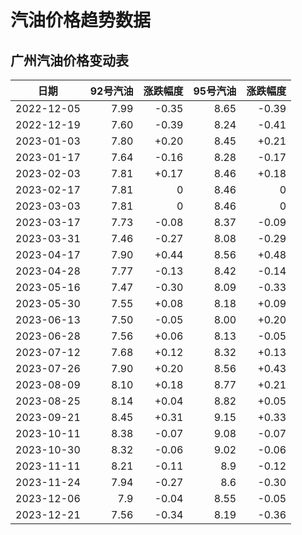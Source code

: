 # 汽油价格趋势数据

## 广州汽油价格变动表

|日期|92号汽油|涨跌幅度|95号汽油|涨跌幅度|
|:--:|---:|---:|---:|---:|
|2022-12-05|7.99|-0.35|8.65|-0.39|
|2022-12-19|7.60|-0.39|8.24|-0.41|
|2023-01-03|7.80|+0.20|8.45|+0.21|
|2023-01-17|7.64|-0.16|8.28|-0.17|
|2023-02-03|7.81|+0.17|8.46|+0.18|
|2023-02-17|7.81|0|8.46|0|
|2023-03-03|7.81|0|8.46|0|
|2023-03-17|7.73|-0.08|8.37|-0.09|
|2023-03-31|7.46|-0.27|8.08|-0.29|
|2023-04-17|7.90|+0.44|8.56|+0.48|
|2023-04-28|7.77|-0.13|8.42|-0.14|
|2023-05-16|7.47|-0.30|8.09|-0.33|
|2023-05-30|7.55|+0.08|8.18|+0.09|
|2023-06-13|7.50|-0.05|8.00|+0.20|
|2023-06-28|7.56|+0.06|8.13|-0.05|
|2023-07-12|7.68|+0.12|8.32|+0.13|
|2023-07-26|7.90|+0.20|8.56|+0.43|
|2023-08-09|8.10|+0.18|8.77|+0.21|
|2023-08-25|8.14|+0.04|8.82|+0.05|
|2023-09-21|8.45|+0.31|9.15|+0.33|
|2023-10-11|8.38|-0.07|9.08|-0.07|
|2023-10-30|8.32|-0.06|9.02|-0.06|
|2023-11-11|8.21|-0.11|8.9|-0.12|
|2023-11-24|7.94|-0.27|8.6|-0.30|
|2023-12-06|7.9|-0.04|8.55|-0.05|
|2023-12-21|7.56|-0.34|8.19|-0.36|


<div>
  <MyChart :option="firstOption" :style="firstStyle" />
  <MyChart :option="secondOption" />
  <OilCalculator :oils="oils"/>
</div>

<script setup lang="ts">
import { ref } from 'vue'

const firstStyle = {
  'height': '400px'
}
const firstOption = {
  title: {
    text: '广州汽油价格变动趋势'
  },
  tooltip: {
    trigger: 'axis',
    axisPointer: {
      type: 'cross',
      label: {
        backgroundColor: '#6a7985'
      }
    }
  },
  legend: {
    top: 20,
    data: [{ name: '92号汽油', icon: 'rect' }, { name: '95号汽油', icon: 'rect' }]
  },
  grid: {
    left: '3%',
    right: '4%',
    bottom: '3%',
    containLabel: true
  },
  xAxis: {
    type: 'category',
    boundaryGap: false,
    data: ["2022-12-05","2022-12-19","2023-01-03","2023-01-17","2023-02-03","2023-02-17","2023-03-03","2023-03-17","2023-03-31","2023-04-17","2023-04-28","2023-05-16","2023-05-30","2023-06-13","2023-06-28","2023-07-12","2023-07-26","2023-08-09","2023-08-25","2023-09-21","2023-10-11","2023-10-30","2023-11-11","2023-11-24","2023-12-06","2023-12-21",]
  },
  yAxis: {
    type: 'value'
  },
  series: [
    {
      name: '92号汽油',
      type: 'line',
      areaStyle: {},
      emphasis: {
        focus: 'series'
      },
      data: ["7.99","7.60","7.80","7.64","7.81","7.81","7.81","7.73","7.46","7.90","7.77","7.47","7.55","7.50","7.56","7.68","7.90","8.10","8.14","8.45","8.38","8.32","8.21","7.94","7.9","7.56",]
    },
    {
      name: '95号汽油',
      type: 'line',
      areaStyle: {},
      emphasis: {
        focus: 'series'
      },
      data: ["8.65","8.24","8.45","8.28","8.46","8.46","8.46","8.37","8.08","8.56","8.42","8.09","8.18","8.00","8.13","8.32","8.56","8.77","8.82","9.15","9.08","9.02","8.9","8.6","8.55","8.19",]
    }
  ]
}

const secondOption = {
  title: {
    text: '城市油价总览'
  },
  tooltip: {
    trigger: 'axis',
    axisPointer: {
      type: 'shadow'
    }
  },
  legend: {
    top: 30
  },
  grid: {
    left: '3%',
    right: '4%',
    bottom: '3%',
    containLabel: true
  },
  xAxis: {
    type: 'value'
  },
  yAxis: {
    type: 'category',
    data: ["广东","山东","广西","山西","贵州","陕西","海南","四川","河北","西藏","河南","新疆","黑龙江","吉林","云南","湖北","浙江","湖南","北京","上海","江苏","天津","重庆","江西","辽宁","安徽","内蒙古","福建","宁夏","甘肃","青海",]
  },
  series: [
    {
      name: '92汽油',
      type: 'bar',
      stack: 'total',
      label: {
        show: true
      },
      emphasis: {
        focus: 'series'
      },
      data: ["7.56","7.51","7.60","7.49","7.67","7.43","8.66","7.64","7.54","8.42","7.55","7.37","7.57","7.51","7.69","7.55","7.51","7.49","7.54","7.51","7.51","7.54","7.61","7.50","7.66","7.50","7.48","7.51","7.45","7.54","7.50",]
    },
    {
      name: '95汽油',
      type: 'bar',
      stack: 'total',
      label: {
        show: true
      },
      emphasis: {
        focus: 'series'
      },
      data: ["8.19","8.05","8.21","8.09","8.11","7.85","9.19","8.17","7.96","8.91","8.06","7.88","8.08","8.10","8.25","8.09","7.99","7.97","8.03","7.99","7.99","7.96","8.04","8.06","8.17","8.03","7.98","8.02","7.87","8.05","8.04",]
    },
    {
      name: '98汽油',
      type: 'bar',
      stack: 'total',
      label: {
        show: true
      },
      emphasis: {
        focus: 'series'
      },
      data: ["10.19","8.77","9.35","8.79","9.01","10.30","10.41","8.87","8.78","9.93","8.72","8.77","9.16","8.82","8.93","9.30","8.76","8.77","9.53","8.99","9.49","9.39","9.06","9.56","8.89","8.86","8.76","9.02","8.98","0","8.76",]
    },
    {
      name: '0号柴油',
      type: 'bar',
      stack: 'total',
      label: {
        show: true
      },
      emphasis: {
        focus: 'series'
      },
      data: ["7.21","7.11","7.26","7.26","7.30","7.09","7.28","7.25","7.20","7.74","7.18","6.98","7.05","7.12","7.27","7.19","7.18","7.26","7.24","7.18","7.16","7.20","7.27","7.25","7.10","7.23","7.07","7.19","7.08","7.10","7.12",]
    }
  ]
}

const oils = [
  {
    price: '7.56',
    rate: '-0.34',
    name: '92号汽油'
  },
  {
    price: '8.19',
    rate: '-0.36',
    name: '95号汽油'
  },
]
</script>